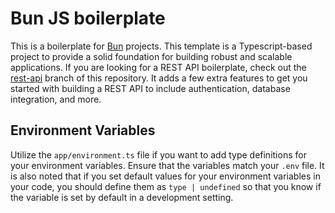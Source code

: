 # Bun JS boilerplate

This is a boilerplate for [Bun](https://bun.sh/) projects. This template is a Typescript-based project to provide a solid foundation for building robust and scalable applications. If you are looking for a REST API boilerplate, check out the [rest-api](https://github.com/RedactDigital/boilerplate-bun/tree/rest-api) branch of this repository. It adds a few extra features to get you started with building a REST API to include authentication, database integration, and more.

## Environment Variables

Utilize the `app/environment.ts` file if you want to add type definitions for your environment variables. Ensure that the variables match your `.env` file. It is also noted that if you set default values for your environment variables in your code, you should define them as `type | undefined` so that you know if the variable is set by default in a development setting.
